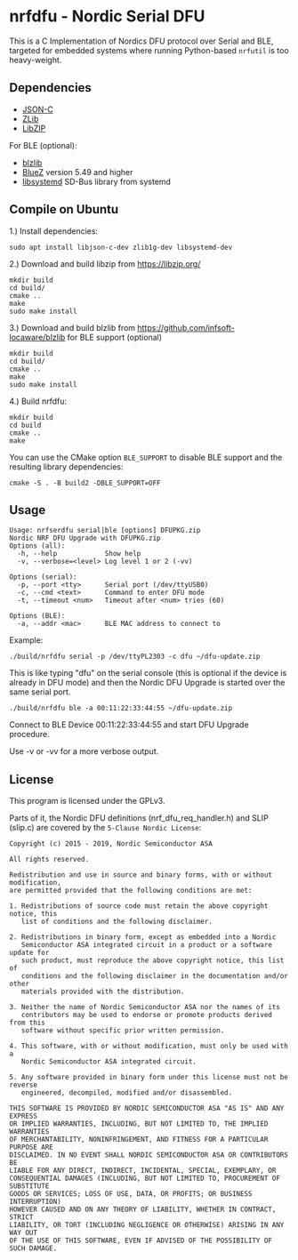 # nrfdfu - Nordic Serial DFU #

This is a C Implementation of Nordics DFU protocol over Serial and BLE, targeted for embedded systems where running Python-based `nrfutil` is too heavy-weight.


## Dependencies ##

  * [JSON-C](https://github.com/json-c/json-c)
  * [ZLib](https://zlib.net/)
  * [LibZIP](https://libzip.org/)

For BLE (optional):

  * [blzlib](https://github.com/infsoft-locaware/blzlib)
  * [BlueZ](http://www.bluez.org/) version 5.49 and higher
  * [libsystemd](https://www.freedesktop.org/wiki/Software/systemd/) SD-Bus library from systemd


## Compile on Ubuntu ##

1.) Install dependencies:

    sudo apt install libjson-c-dev zlib1g-dev libsystemd-dev

2.) Download and build libzip from https://libzip.org/

    mkdir build
    cd build/
    cmake ..
    make
    sudo make install

3.) Download and build blzlib from https://github.com/infsoft-locaware/blzlib for BLE support (optional)

    mkdir build
    cd build/
    cmake ..
    make
    sudo make install

4.) Build nrfdfu:

    mkdir build
    cd build
    cmake ..
    make

You can use the CMake option `BLE_SUPPORT` to disable BLE support and the resulting
library dependencies:

    cmake -S . -B build2 -DBLE_SUPPORT=OFF


## Usage ##
```
Usage: nrfserdfu serial|ble [options] DFUPKG.zip
Nordic NRF DFU Upgrade with DFUPKG.zip
Options (all):
  -h, --help            Show help
  -v, --verbose=<level> Log level 1 or 2 (-vv)

Options (serial):
  -p, --port <tty>      Serial port (/dev/ttyUSB0)
  -c, --cmd <text>      Command to enter DFU mode
  -t, --timeout <num>   Timeout after <num> tries (60)

Options (BLE):
  -a, --addr <mac>      BLE MAC address to connect to
```

Example:

    ./build/nrfdfu serial -p /dev/ttyPL2303 -c dfu ~/dfu-update.zip

This is like typing "dfu" on the serial console (this is optional if the device is already in DFU mode) and then the Nordic DFU Upgrade is started over the same serial port.

    ./build/nrfdfu ble -a 00:11:22:33:44:55 ~/dfu-update.zip

Connect to BLE Device 00:11:22:33:44:55 and start DFU Upgrade procedure.

Use -v or -vv for a more verbose output.


## License ##

This program is licensed under the GPLv3.

Parts of it, the Nordic DFU definitions (nrf_dfu_req_handler.h) and SLIP (slip.c) are covered by the `5-Clause Nordic License`:

```
Copyright (c) 2015 - 2019, Nordic Semiconductor ASA

All rights reserved.

Redistribution and use in source and binary forms, with or without modification,
are permitted provided that the following conditions are met:

1. Redistributions of source code must retain the above copyright notice, this
   list of conditions and the following disclaimer.

2. Redistributions in binary form, except as embedded into a Nordic
   Semiconductor ASA integrated circuit in a product or a software update for
   such product, must reproduce the above copyright notice, this list of
   conditions and the following disclaimer in the documentation and/or other
   materials provided with the distribution.

3. Neither the name of Nordic Semiconductor ASA nor the names of its
   contributors may be used to endorse or promote products derived from this
   software without specific prior written permission.

4. This software, with or without modification, must only be used with a
   Nordic Semiconductor ASA integrated circuit.

5. Any software provided in binary form under this license must not be reverse
   engineered, decompiled, modified and/or disassembled.

THIS SOFTWARE IS PROVIDED BY NORDIC SEMICONDUCTOR ASA "AS IS" AND ANY EXPRESS
OR IMPLIED WARRANTIES, INCLUDING, BUT NOT LIMITED TO, THE IMPLIED WARRANTIES
OF MERCHANTABILITY, NONINFRINGEMENT, AND FITNESS FOR A PARTICULAR PURPOSE ARE
DISCLAIMED. IN NO EVENT SHALL NORDIC SEMICONDUCTOR ASA OR CONTRIBUTORS BE
LIABLE FOR ANY DIRECT, INDIRECT, INCIDENTAL, SPECIAL, EXEMPLARY, OR
CONSEQUENTIAL DAMAGES (INCLUDING, BUT NOT LIMITED TO, PROCUREMENT OF SUBSTITUTE
GOODS OR SERVICES; LOSS OF USE, DATA, OR PROFITS; OR BUSINESS INTERRUPTION)
HOWEVER CAUSED AND ON ANY THEORY OF LIABILITY, WHETHER IN CONTRACT, STRICT
LIABILITY, OR TORT (INCLUDING NEGLIGENCE OR OTHERWISE) ARISING IN ANY WAY OUT
OF THE USE OF THIS SOFTWARE, EVEN IF ADVISED OF THE POSSIBILITY OF SUCH DAMAGE.
```
